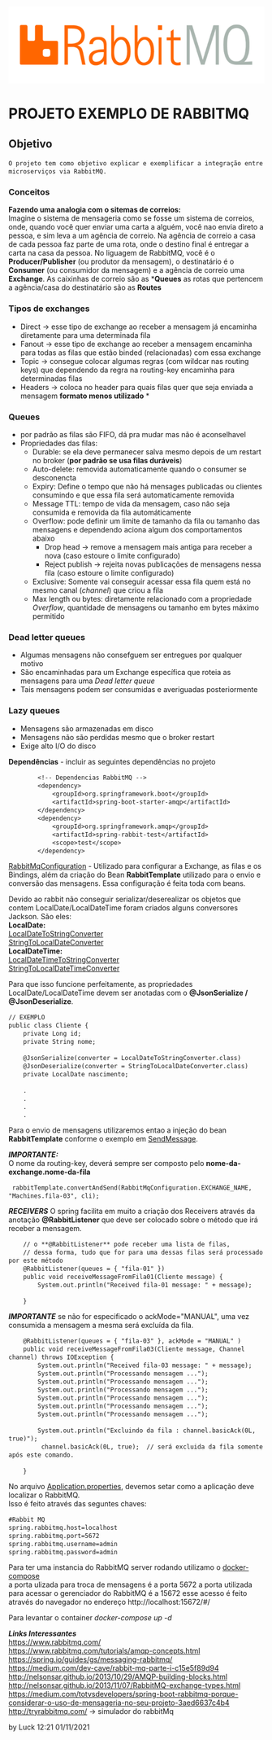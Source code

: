 <center><img src="./images/rabbitmq_logo.png"></center>  


# PROJETO EXEMPLO DE RABBITMQ

## Objetivo
    O projeto tem como objetivo explicar e exemplificar a integração entre microserviços via RabbitMQ.

### Conceitos   
**Fazendo uma analogia com o sitemas de correios:**   
    Imagine o sistema de mensageria como se fosse um sistema de correios, onde, quando você quer enviar uma carta a alguém, você nao envia direto a pessoa, e sim leva a um agência de correio. Na agência de correio a casa de cada pessoa faz parte de uma rota, onde o destino final é entregar a carta na casa da pessoa.
    No liguagem de RabbitMQ, você é o **Producer/Publisher** (ou produtor da mensagem), o destinatário é o **Consumer** (ou consumidor da mensagem) e a agência de correio uma **Exchange**.
    As caixinhas de correio são as ***Queues** as rotas que pertencem a agência/casa do destinatário são as **Routes**

### Tipos de exchanges  
* Direct &rarr; esse tipo de exchange ao receber a mensagem já encaminha diretamente para uma determinada fila   
* Fanout &rarr; esse tipo de exchange ao receber a mensagem encaminha para todas as filas que estão binded (relacionadas) com essa exchange  
* Topic &rarr; consegue colocar algumas regras (com wildcar nas routing keys) que dependendo da regra na routing-key encaminha para determinadas filas  
* Headers &rarr; coloca no header para quais filas quer que seja enviada a mensagem  **formato menos utilizado** * 

### Queues  
* por padrão as filas são FIFO, dá pra mudar mas não é aconselhavel  
* Propriedades das filas:
	* Durable: se ela deve permanecer salva mesmo depois de um restart no broker  (**por padrão se usa filas duráveis**)
	* Auto-delete: removida automaticamente quando o consumer se desconencta 
	* Expiry: Define o tempo que não há mensages publicadas ou clientes consumindo  e que essa fila será automaticamente removida  
	* Message TTL: tempo de vida da mensagem, caso não seja consumida e removida da fila automáticamente  
	* Overflow: pode definir um limite de tamanho da fila ou tamanho das mensagens e dependendo aciona algum dos comportamentos abaixo 
		*  Drop head &rarr; remove a mensagem mais antiga para receber a nova (caso estoure o limite configurado) 
		*  Reject publish &rarr; rejeita novas publicações de mensagens nessa fila (caso estoure o limite configurado) 
	*  Exclusive: Somente vai conseguir acessar essa fila quem está no mesmo canal (_channel_) que criou a fila 
	*  Max length ou bytes: diretamente relacionado com a propriedade _Overflow_, quantidade de mensagens ou tamanho em bytes máximo permitido

### Dead letter queues 
* Algumas mensagens não consefguem ser entregues por qualquer motivo 
* São encaminhadas para um Exchange específica que roteia as mensagens para uma _Dead letter queue_  
* Tais mensagens podem ser consumidas e averiguadas posteriormente  

### Lazy queues
* Mensagens são armazenadas em disco 
* Mensagens não são perdidas mesmo que o broker restart
* Exige alto I/O do disco 

**Dependências** - incluir as seguintes dependências no projeto   
```
		<!-- Dependencias RabbitMQ -->
		<dependency>
			<groupId>org.springframework.boot</groupId>
			<artifactId>spring-boot-starter-amqp</artifactId>
		</dependency>
		<dependency>
			<groupId>org.springframework.amqp</groupId>
			<artifactId>spring-rabbit-test</artifactId>
			<scope>test</scope>
		</dependency>
```

[RabbitMqConfiguration](./src/main/java/com/example/demo/config/RabbitMqConfiguration.java) - Utilizado para configurar a Exchange, as filas e os Bindings, além da criação do Bean **RabbitTemplate** utilizado para o envio e conversão das mensagens.
Essa configuração é feita toda com beans. 

Devido ao rabbit não conseguir serializar/deserealizar os objetos que contem LocalDate/LocalDateTime foram criados alguns conversores Jackson. São eles:   
**LocalDate:**   
[LocalDateToStringConverter](./src/main/java/com/example/demo/config/jackson/LocalDateToStringConverter.java)   
[StringToLocalDateConverter](./src/main/java/com/example/demo/config/jackson/StringToLocalDateConverter.java)   
**LocalDateTime:**   
[LocalDateTimeToStringConverter](./src/main/java/com/example/demo/config/jackson/LocalDateTimeToStringConverter.java)      
[StringToLocalDateTimeConverter](./src/main/java/com/example/demo/config/jackson/StringToLocalDateTimeConverter.java)       

Para que isso funcione perfeitamente, as propriedades LocalDate/LocalDateTime devem ser anotadas com o **@JsonSerialize / @JsonDeserialize**.
```
// EXEMPLO
public class Cliente {
    private Long id;
    private String nome;

    @JsonSerialize(converter = LocalDateToStringConverter.class)
    @JsonDeserialize(converter = StringToLocalDateConverter.class)
    private LocalDate nascimento;

    .
    .
    .
    .
```

Para o envio de mensagens utilizaremos entao a injeção do bean **RabbitTemplate** conforme o exemplo em [SendMessage](./src/main/java/com/example/demo/services/SendMessage.java). 

***IMPORTANTE:***    
O nome da routing-key, deverá sempre ser composto pelo **nome-da-exchange.nome-da-fila**   
```
 rabbitTemplate.convertAndSend(RabbitMqConfiguration.EXCHANGE_NAME, "Machines.fila-03", cli);
````


***RECEIVERS***
O spring facilita em muito a criação dos Receivers através da anotação **@RabbitListener** que deve ser colocado sobre o método que irá receber a mensagem.
```
    // o **@RabbitListener** pode receber uma lista de filas, 
    // dessa forma, tudo que for para uma dessas filas será processado por este método
    @RabbitListener(queues = { "fila-01" })
    public void receiveMessageFromFila01(Cliente message) {
        System.out.println("Received fila-01 message: " + message);
        
    }
``` 
***IMPORTANTE***  se não for especificado o ackMode="MANUAL", uma vez consumida a mensagem a mesma será excluída da fila.

```
    @RabbitListener(queues = { "fila-03" }, ackMode = "MANUAL" )
    public void receiveMessageFromFila03(Cliente message, Channel channel) throws IOException {
        System.out.println("Received fila-03 message: " + message);
        System.out.println("Processando mensagem ...");
        System.out.println("Processando mensagem ...");
        System.out.println("Processando mensagem ...");
        System.out.println("Processando mensagem ...");
        System.out.println("Processando mensagem ...");
        System.out.println("Processando mensagem ...");
        
        System.out.println("Excluindo da fila : channel.basicAck(0L, true)");
         channel.basicAck(0L, true);  // será excluida da fila somente após este comando.
         
    }
```

No arquivo [Application.properties](./src/main/resources/application.properties), devemos setar como a aplicação deve localizar o RabbitMQ.   
Isso é feito através das seguntes chaves:    

```
#Rabbit MQ
spring.rabbitmq.host=localhost
spring.rabbitmq.port=5672
spring.rabbitmq.username=admin
spring.rabbitmq.password=admin
```

Para ter uma instancia do RabbitMQ server rodando utilizamo o [docker-compose](./docker-compose.yml)    
a porta ulizada para troca de mensagens é a porta 5672
a porta utilizada para acessar o gerenciador do RabbitMQ é a 15672
esse acesso é feito através do navegador no endereço http://localhost:15672/#/

Para levantar o container _docker-compose up -d_


***Links Interessantes***   
https://www.rabbitmq.com/   
https://www.rabbitmq.com/tutorials/amqp-concepts.html   
https://spring.io/guides/gs/messaging-rabbitmq/   
https://medium.com/dev-cave/rabbit-mq-parte-i-c15e5f89d94   
http://nelsonsar.github.io/2013/10/29/AMQP-building-blocks.html   
http://nelsonsar.github.io/2013/11/07/RabbitMQ-exchange-types.html   
https://medium.com/totvsdevelopers/spring-boot-rabbitmq-porque-considerar-o-uso-de-mensageria-no-seu-projeto-3aed6637c4b4   
http://tryrabbitmq.com/ &rarr; simulador do rabbitMq 

by Luck 
        12:21 01/11/2021

